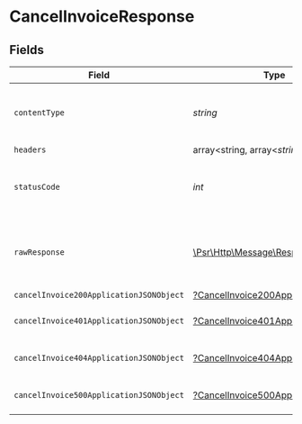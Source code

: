 # CancelInvoiceResponse


## Fields

| Field                                                                                                        | Type                                                                                                         | Required                                                                                                     | Description                                                                                                  |
| ------------------------------------------------------------------------------------------------------------ | ------------------------------------------------------------------------------------------------------------ | ------------------------------------------------------------------------------------------------------------ | ------------------------------------------------------------------------------------------------------------ |
| `contentType`                                                                                                | *string*                                                                                                     | :heavy_check_mark:                                                                                           | HTTP response content type for this operation                                                                |
| `headers`                                                                                                    | array<string, array<*string*>>                                                                               | :heavy_minus_sign:                                                                                           | N/A                                                                                                          |
| `statusCode`                                                                                                 | *int*                                                                                                        | :heavy_check_mark:                                                                                           | HTTP response status code for this operation                                                                 |
| `rawResponse`                                                                                                | [\Psr\Http\Message\ResponseInterface](https://www.php-fig.org/psr/psr-7/#33-psrhttpmessageresponseinterface) | :heavy_minus_sign:                                                                                           | Raw HTTP response; suitable for custom response parsing                                                      |
| `cancelInvoice200ApplicationJSONObject`                                                                      | [?CancelInvoice200ApplicationJSON](../../models/operations/CancelInvoice200ApplicationJSON.md)               | :heavy_minus_sign:                                                                                           | OK                                                                                                           |
| `cancelInvoice401ApplicationJSONObject`                                                                      | [?CancelInvoice401ApplicationJSON](../../models/operations/CancelInvoice401ApplicationJSON.md)               | :heavy_minus_sign:                                                                                           | General error response                                                                                       |
| `cancelInvoice404ApplicationJSONObject`                                                                      | [?CancelInvoice404ApplicationJSON](../../models/operations/CancelInvoice404ApplicationJSON.md)               | :heavy_minus_sign:                                                                                           | General error response                                                                                       |
| `cancelInvoice500ApplicationJSONObject`                                                                      | [?CancelInvoice500ApplicationJSON](../../models/operations/CancelInvoice500ApplicationJSON.md)               | :heavy_minus_sign:                                                                                           | General error response                                                                                       |